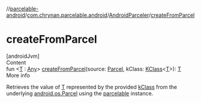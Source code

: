 //[parcelable-android](../../../index.md)/[com.chrynan.parcelable.android](../index.md)/[AndroidParceler](index.md)/[createFromParcel](create-from-parcel.md)



# createFromParcel  
[androidJvm]  
Content  
fun <[T](create-from-parcel.md) : [Any](https://kotlinlang.org/api/latest/jvm/stdlib/kotlin/-any/index.html)> [createFromParcel](create-from-parcel.md)(source: [Parcel](https://developer.android.com/reference/kotlin/android/os/Parcel.html), kClass: [KClass](https://kotlinlang.org/api/latest/jvm/stdlib/kotlin.reflect/-k-class/index.html)<[T](create-from-parcel.md)>): [T](create-from-parcel.md)  
More info  


Retrieves the value of [T](create-from-parcel.md) represented by the provided [kClass](create-from-parcel.md) from the underlying [android.os.Parcel](https://developer.android.com/reference/kotlin/android/os/Parcel.html) using the [parcelable](../../../../parcelable-android/com.chrynan.parcelable.android/-android-parceler/parcelable.md) instance.

  




